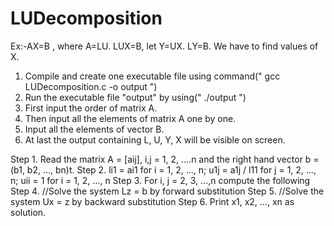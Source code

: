 # LUDecomposition

Ex:-AX=B , where A=LU.
    LUX=B, let Y=UX.
    LY=B.
We have to find values of X.

1) Compile and create one executable file using command(" gcc LUDecomposition.c -o output ")
2) Run the executable file "output" by using(" ./output ")
3) First input the order of matrix A.
4) Then input all the elements of matrix A one by one.
5) Input all the elements of vector B.
6) At last the output containing L, U, Y, X will be visible on screen.


Step 1. Read the matrix A = [aij], i,j = 1, 2, ….n and the right hand vector b = (b1, b2, …, bn)t.
Step 2. li1 = ai1 for i = 1, 2, …, n; u1j = a1j / l11 for j = 1, 2, …, n; uii = 1 for i = 1, 2, …, n
Step 3. For i, j = 2, 3, …,n compute the following
Step 4. //Solve the system Lz = b by forward substitution
Step 5. //Solve the system Ux = z by backward substitution
Step 6. Print x1, x2, …, xn as solution.
